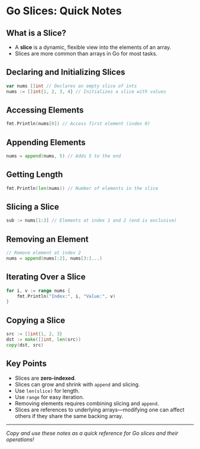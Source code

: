 # Go Slices: Quick Notes

## What is a Slice?
- A **slice** is a dynamic, flexible view into the elements of an array.
- Slices are more common than arrays in Go for most tasks.

## Declaring and Initializing Slices
```go
var nums []int // Declares an empty slice of ints
nums := []int{1, 2, 3, 4} // Initializes a slice with values
```

## Accessing Elements
```go
fmt.Println(nums[0]) // Access first element (index 0)
```

## Appending Elements
```go
nums = append(nums, 5) // Adds 5 to the end
```

## Getting Length
```go
fmt.Println(len(nums)) // Number of elements in the slice
```

## Slicing a Slice
```go
sub := nums[1:3] // Elements at index 1 and 2 (end is exclusive)
```

## Removing an Element
```go
// Remove element at index 2
nums = append(nums[:2], nums[3:]...)
```

## Iterating Over a Slice
```go
for i, v := range nums {
    fmt.Println("Index:", i, "Value:", v)
}
```

## Copying a Slice
```go
src := []int{1, 2, 3}
dst := make([]int, len(src))
copy(dst, src)
```

## Key Points
- Slices are **zero-indexed**.
- Slices can grow and shrink with `append` and slicing.
- Use `len(slice)` for length.
- Use `range` for easy iteration.
- Removing elements requires combining slicing and `append`.
- Slices are references to underlying arrays—modifying one can affect others if they share the same backing array.

***
*Copy and use these notes as a quick reference for Go slices and their operations!*
